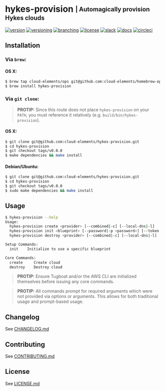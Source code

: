 # hykes-provision <sub><sup>| Automagically provision Hykes clouds</sup></sub>
[![version](http://img.shields.io/badge/version-v0.0.0-blue.svg)](https://github.com/cloud-elements/hykes-provision/blob/master/CHANGELOG.md)
[![versioning](http://img.shields.io/badge/versioning-semver-blue.svg)](http://semver.org/)
[![branching](http://img.shields.io/badge/branching-github%20flow-blue.svg)](https://guides.github.com/introduction/flow/)
[![license](http://img.shields.io/badge/license-apache-blue.svg)](https://github.com/cloud-elements/hykes-provision/blob/master/LICENSE.md)
[![slack](http://img.shields.io/badge/slack-join-blue.svg)](https://ce-success.herokuapp.com/)
[![docs](http://img.shields.io/badge/docs-read-blue.svg)](https://developers.cloud-elements.com/docs/on-prem/)
[![circleci](https://circleci.com/gh/cloud-elements/hykes-provision.svg?style=shield&circle-token=2d35151de096fc8262c228fdd111b85b2bc0f5f9)](https://circleci.com/gh/cloud-elements/hykes-provision)

## Installation

### Via `brew`:

#### OS X:

```bash
$ brew tap cloud-elements/ops git@github.com:cloud-elements/homebrew-ops.git
$ brew install hykes-provision
```

### Via `git clone`:

> __PROTIP:__ Since this route does not place `hykes-provision` on your `PATH`, you must reference
it relatively (e.g. `build/bin/hykes-provision`).

#### OS X:

```bash
$ git clone git@github.com:cloud-elements/hykes-provision.git
$ cd hykes-provision
$ git checkout tags/v0.0.0
$ make dependencies && make install
```

#### Debian/Ubuntu:

```bash
$ git clone git@github.com:cloud-elements/hykes-provision.git
$ cd hykes-provision
$ git checkout tags/v0.0.0
$ sudo make dependencies && make install
```

## Usage

```bash
$ hykes-provision --help
Usage:
  hykes-provision create <provider> [--combined|-c] [--local-dns|-l]
  hykes-provision init <blueprint> [--password|-p <password>] [--token|-t <token>]
  hykes-provision destroy <provider> [--combined|-c] [--local-dns|-l]

Setup Commands:
  init    Initialize to use a specific blueprint

Core Commands:
  create     Create cloud
  destroy    Destroy cloud
```

> __PROTIP:__ Ensure Tugboat and/or the AWS CLI are initialized themselves before issuing any core
commands.

> __PROTIP:__ All commands prompt for required arguments which were not provided via options or
arguments. This allows for both traditional usage and prompt-based usage.

## Changelog

See [CHANGELOG.md](CHANGELOG.md)

## Contributing

See [CONTRIBUTING.md](CONTRIBUTING.md)

## License

See [LICENSE.md](LICENSE.md)
